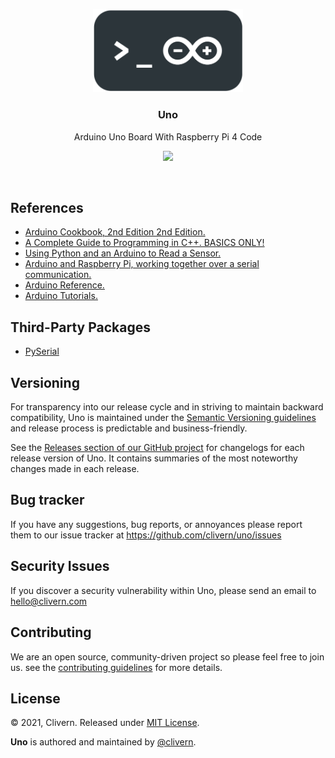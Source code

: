 <p align="center">
    <img src="https://raw.githubusercontent.com/Clivern/Uno/main/assets/logo.png?v=0.1.0" width="240" />
    <h3 align="center">Uno</h3>
    <p align="center">Arduino Uno Board With Raspberry Pi 4 Code</p>
    <p align="center">
        <a href="https://github.com/Clivern/Uno/blob/master/LICENSE">
            <img src="https://img.shields.io/badge/LICENSE-MIT-orange.svg">
        </a>
    </p>
</p>
<br/>


## References

- [Arduino Cookbook, 2nd Edition 2nd Edition.](https://www.amazon.com/Arduino-Cookbook-2nd-Michael-Margolis/dp/1449313876)
- [A Complete Guide to Programming in C++. BASICS ONLY!](https://www.amazon.com/Complete-Guide-Programming-Title-Demand/dp/0763718173)
- [Using Python and an Arduino to Read a Sensor.](https://pythonforundergradengineers.com/python-arduino-potentiometer.html)
- [Arduino and Raspberry Pi, working together over a serial communication.](https://www.youtube.com/watch?v=nh5geiIDqjA)
- [Arduino Reference.](https://www.arduino.cc/reference/en/)
- [Arduino Tutorials.](https://arduinogetstarted.com/arduino-tutorials)


## Third-Party Packages

- [PySerial](https://github.com/pyserial/pyserial)


## Versioning

For transparency into our release cycle and in striving to maintain backward compatibility, Uno is maintained under the [Semantic Versioning guidelines](https://semver.org/) and release process is predictable and business-friendly.

See the [Releases section of our GitHub project](https://github.com/clivern/uno/releases) for changelogs for each release version of Uno. It contains summaries of the most noteworthy changes made in each release.


## Bug tracker

If you have any suggestions, bug reports, or annoyances please report them to our issue tracker at https://github.com/clivern/uno/issues


## Security Issues

If you discover a security vulnerability within Uno, please send an email to [hello@clivern.com](mailto:hello@clivern.com)


## Contributing

We are an open source, community-driven project so please feel free to join us. see the [contributing guidelines](CONTRIBUTING.md) for more details.


## License

© 2021, Clivern. Released under [MIT License](https://opensource.org/licenses/mit-license.php).

**Uno** is authored and maintained by [@clivern](http://github.com/clivern).
